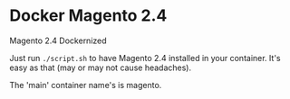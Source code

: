 # Docker Magento 2.4

Magento 2.4 Dockernized

Just run `./script.sh` to have Magento 2.4 installed in your container. It's easy as that (may or may not cause headaches).

The 'main' container name's is magento.